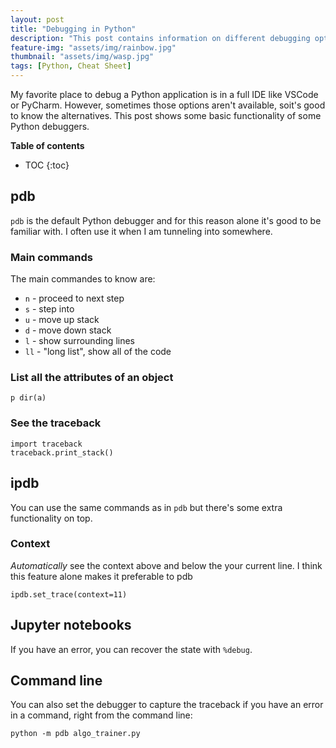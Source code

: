 ```yaml
---
layout: post
title: "Debugging in Python"
description: "This post contains information on different debugging options in Python."
feature-img: "assets/img/rainbow.jpg"
thumbnail: "assets/img/wasp.jpg"
tags: [Python, Cheat Sheet]
---
```


My favorite place to debug a Python application is in a full IDE like VSCode or PyCharm. However, sometimes those options aren't available, soit's good to know the alternatives. This post shows some basic functionality of some Python debuggers.

<b>Table of contents</b>
* TOC
{:toc}

## pdb

`pdb` is the default Python debugger and for this reason alone it's good to be familiar with. I often use it when I am tunneling into somewhere.

### Main commands

The main commandes to know are:

* `n` - proceed to next step
* `s` - step into
* `u` - move up stack
* `d` - move down stack
* `l` - show surrounding lines
* `ll` - "long list", show all of the code

### List all the attributes of an object

`p dir(a)`

### See the traceback

```
import traceback
traceback.print_stack()
```

## ipdb

You can use the same commands as in `pdb` but there's some extra functionality on top.

### Context
*Automatically* see the context above and below the your current line. I think this feature alone makes it preferable to pdb

`ipdb.set_trace(context=11)`

## Jupyter notebooks

If you have an error, you can recover the state with `%debug`.

## Command line

You can also set the debugger to capture the traceback if you have an error in a command, right from the command line:

`python -m pdb algo_trainer.py`
